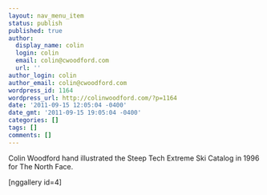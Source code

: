 ```yaml
---
layout: nav_menu_item
status: publish
published: true
author:
  display_name: colin
  login: colin
  email: colin@cwoodford.com
  url: ''
author_login: colin
author_email: colin@cwoodford.com
wordpress_id: 1164
wordpress_url: http://colinwoodford.com/?p=1164
date: '2011-09-15 12:05:04 -0400'
date_gmt: '2011-09-15 19:05:04 -0400'
categories: []
tags: []
comments: []
---
```

<p>Colin Woodford hand illustrated the Steep Tech Extreme Ski Catalog in 1996 for The North Face.</p>
<p>[nggallery id=4]</p>
